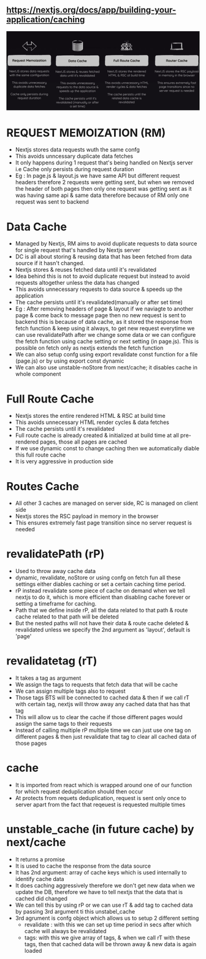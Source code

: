## https://nextjs.org/docs/app/building-your-application/caching

![alt text](image.png)

# REQUEST MEMOIZATION (RM)

- Nextjs stores data requests wuth the same confg
- This avoids unncessary duplicate data fetches
- It only happens during 1 request that's being handled on Nextjs server i.e Cache only persists during request duration
- Eg : In page.js & layout.js we have same API but different request headers therefore 2 requests were getting sent, but when we removed the header of both pages then only one request was getting sent as it was having same api & same data therefore because of RM only one request was sent to backend

# Data Cache

- Managed by Nextjs, RM aims to avoid duplicate requests to data source for single request that's handled by Nextjs server
- DC is all about storing & reusing data that has been fetched from data source if it hasn't changed.
- Nextjs stores & reuses fetched data until it's revalidated
- Idea behind this is not to avoid duplicate request but instead to avoid requests altogether unless the data has changed
- This avoids unnecessary requests to data source & speeds up the application
- The cache persists until it's revalidated(manually or after set time)
- Eg : After removing headers of page & layout if we naviagte to another page & come back to message page then no new request is sent to backend this is because of data cache, as it stored the response from fetch function & keep using it always, to get new request everytime we can use revalidatePath after we change some data or we can configure the fetch function using cache setting or next setting (in page.js). This is possible on fetch only as nextjs extends the fetch function
- We can also setup confg using export revalidate const function for a file (page.js) or by using export const dynamic
- We can also use unstable-noStore from next/cache; it disables cache in whole component

# Full Route Cache

- Nextjs stores the entire rendered HTML & RSC at build time
- This avoids unnecessary HTML render cycles & data fetches
- The cache persists until it's revalidated
- Full route cache is already created & initialized at build time at all pre-rendered pages, those all pages are cached
- If we use dynamic const to change caching then we automatically diable this full route cache
- It is very aggressive in production side

# Routes Cache

- All other 3 caches are managed on server side, RC is managed on client side
- Nextjs stores the RSC payload in memory in the browser
- This ensures extremely fast page transition since no server request is needed

# revalidatePath (rP)

- Used to throw away cache data
- dynamic, revalidate, noStore or using confg on fetch fun all these settings either diables caching or set a certain caching time period.
- rP instead revalidate some piece of cache on demand when we tell nextjs to do it, which is more efficient than disabling cache forever or setting a timeframe for caching.
- Path that we define inside rP, all the data related to that path & route cache related to that path will be deleted
- But the nested paths will not have their data & route cache deleted & revalidated unless we specify the 2nd argument as 'layout', default is 'page'

# revalidatetag (rT)

- It takes a tag as argument
- We assign the tags to requests that fetch data that will be cache
- We can assign multiple tags also to request
- Those tags BTS will be connected to cached data & then if we call rT with certain tag, nextjs will throw away any cached data that has that tag
- This will allow us to clear the cache if those different pages would assign the same tags to their requests
- Instead of calling multiple rP multiple time we can just use one tag on different pages & then just revalidate that tag to clear all cached data of those pages

# cache

- It is imported from react which is wrapped around one of our function for which request deduplication should then occur
- At protects from requets deduplication, request is sent only once to server apart from the fact that reqeuest is requested multiple times

# unstable_cache (in future cache) by next/cache

- It returns a promise
- It is used to cache the response from the data source
- It has 2nd argument: array of cache keys which is used internally to identify cache data
- It does caching aggressively therefore we don't get new data when we update the DB, therefore we have to tell nextjs that the data that is cached did changed
- We can tell this by using rP or we can use rT & add tag to cached data by passing 3rd argument ti this unstabel_cache
- 3rd agrument is confg object which allows us to setup 2 different setting
  - revalidate : with this we can set up time period in secs after which cache will always be revalidated
  - tags: with this we give array of tags, & when we call rT with these tags, then that cached data will be thrown away & new data is again loaded
